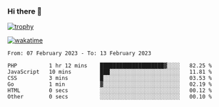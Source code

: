 ### Hi there 👋

[![trophy](https://github-profile-trophy.vercel.app/?username=cxnky&theme=dracula)](https://github.com/ryo-ma/github-profile-trophy)

[![wakatime](https://wakatime.com/badge/user/1c39c599-5497-41b9-a5be-2c4676e7fd23.svg)](https://wakatime.com/@1c39c599-5497-41b9-a5be-2c4676e7fd23)
<!--START_SECTION:waka-->

```text
From: 07 February 2023 - To: 13 February 2023

PHP          1 hr 12 mins    ████████████████████▓░░░░   82.25 %
JavaScript   10 mins         ███░░░░░░░░░░░░░░░░░░░░░░   11.81 %
CSS          3 mins          █░░░░░░░░░░░░░░░░░░░░░░░░   03.53 %
Go           1 min           ▓░░░░░░░░░░░░░░░░░░░░░░░░   02.19 %
HTML         0 secs          ░░░░░░░░░░░░░░░░░░░░░░░░░   00.12 %
Other        0 secs          ░░░░░░░░░░░░░░░░░░░░░░░░░   00.10 %
```

<!--END_SECTION:waka-->
